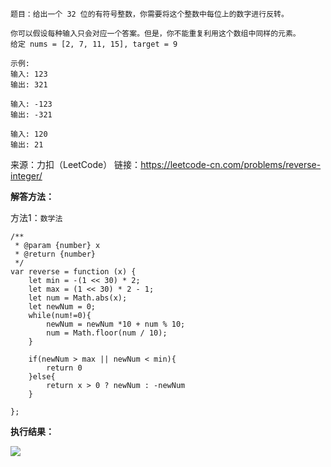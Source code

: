 ```
题目：给出一个 32 位的有符号整数，你需要将这个整数中每位上的数字进行反转。

你可以假设每种输入只会对应一个答案。但是，你不能重复利用这个数组中同样的元素。
给定 nums = [2, 7, 11, 15], target = 9

示例:
输入: 123
输出: 321

输入: -123
输出: -321

输入: 120
输出: 21

```

来源：力扣（LeetCode）
链接：https://leetcode-cn.com/problems/reverse-integer/


**解答方法：**

方法1：`数学法`


```
/**
 * @param {number} x
 * @return {number}
 */
var reverse = function (x) {
    let min = -(1 << 30) * 2;
    let max = (1 << 30) * 2 - 1;
    let num = Math.abs(x);
    let newNum = 0;
    while(num!=0){
        newNum = newNum *10 + num % 10;
        num = Math.floor(num / 10);
    }
    
    if(newNum > max || newNum < min){
        return 0
    }else{
        return x > 0 ? newNum : -newNum
    }
    
};
```

**执行结果：**



![](https://user-gold-cdn.xitu.io/2019/11/12/16e5f104cf9702c5?w=501&h=113&f=png&s=13366)
